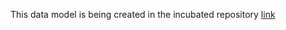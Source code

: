 This data model is being created in the incubated repository [link](https://github.com/smart-data-models/incubated/tree/master/RawWaterManagement/HydrolicSimulationModel)